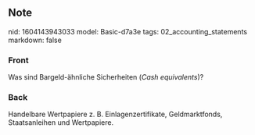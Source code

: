## Note
nid: 1604143943033
model: Basic-d7a3e
tags: 02_accounting_statements
markdown: false

### Front
<p>Was sind Bargeld-ähnliche Sicherheiten (<i>Cash
equivalents</i>)?

### Back
Handelbare Wertpapiere z. B. Einlagenzertifikate, Geldmarktfonds, Staatsanleihen und Wertpapiere.
